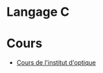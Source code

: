 <!--
Created by Its-Just-Nans - https://github.com/Its-Just-Nans
Copyright Its-Just-Nans
--->

# Langage C

# Cours

- [Cours de l'institut d'optique](http://paristech.institutoptique.fr/site.php?id=469)
